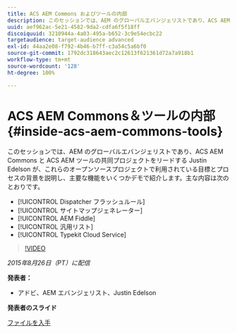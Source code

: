 ```yaml
---
title: ACS AEM Commons およびツールの内部
description: このセッションでは、AEM のグローバルエバンジェリストであり、ACS AEM Commons と ACS AEM ツールの共同プロジェクトをリードする Justin Edelson が、これらのオープンソースプロジェクトで利用されている目標とプロセスの背景を説明し、主要な機能をいくつかデモで紹介します。
uuid: aef962ac-5e21-4582-9da2-cdfa6f5f18ff
discoiquuid: 3210944a-4a03-495a-b652-3c9e54ecbc22
targetaudience: target-audience advanced
exl-id: 44aa2e08-f792-4b46-b7ff-c3a54c5a6bf0
source-git-commit: 1792dc318643aec2c12613f621361d72a7a918b1
workflow-type: tm+mt
source-wordcount: '128'
ht-degree: 100%

---
```


# ACS AEM Commons＆ツールの内部{#inside-acs-aem-commons-tools}

このセッションでは、AEM のグローバルエバンジェリストであり、ACS AEM Commons と ACS AEM ツールの共同プロジェクトをリードする Justin Edelson が、これらのオープンソースプロジェクトで利用されている目標とプロセスの背景を説明し、主要な機能をいくつかデモで紹介します。主な内容は次のとおりです。

* [!UICONTROL Dispatcher フラッシュルール]
* [!UICONTROL サイトマップジェネレーター]
* [!UICONTROL AEM Fiddle]
* [!UICONTROL 汎用リスト]
* [!UICONTROL Typekit Cloud Service]

>[!VIDEO](https://video.tv.adobe.com/v/19374/?quality=9)

*2015年8月26日（PT）に配信*

**発表者：**

* アドビ、AEM エバンジェリスト、Justin Edelson

**発表者のスライド**

[ファイルを入手](assets/08262015-commons-and-tools.pptx)
<!--
[Get back to the Overview](https://helpx.adobe.com/experience-manager/kt/eseminars/gems/aem-index.html)
-->
